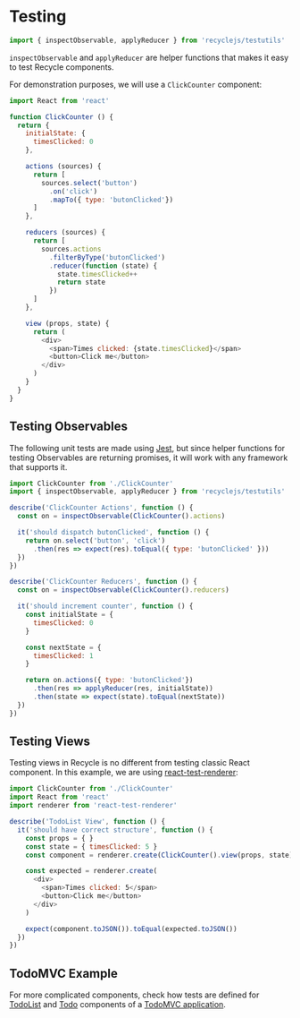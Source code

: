# Testing

```javascript
import { inspectObservable, applyReducer } from 'recyclejs/testutils'
```

`inspectObservable` and `applyReducer` are helper functions that makes it easy to test Recycle components.

For demonstration purposes, we will use a `ClickCounter` component:

```javascript
import React from 'react'

function ClickCounter () {
  return {
    initialState: {
      timesClicked: 0
    },

    actions (sources) {
      return [
        sources.select('button')
          .on('click')
          .mapTo({ type: 'butonClicked'})
      ]
    },

    reducers (sources) {
      return [
        sources.actions
          .filterByType('butonClicked')
          .reducer(function (state) {
            state.timesClicked++
            return state
          })
      ]
    },

    view (props, state) {
      return (
        <div>
          <span>Times clicked: {state.timesClicked}</span>
          <button>Click me</button>
        </div>
      )
    }
  }
}
```
## Testing Observables
The following unit tests are made using [Jest](https://facebook.github.io/jest/), 
but since helper functions for testing Observables are returning promises, 
it will work with any framework that supports it.

```javascript
import ClickCounter from './ClickCounter'
import { inspectObservable, applyReducer } from 'recyclejs/testutils'

describe('ClickCounter Actions', function () {
  const on = inspectObservable(ClickCounter().actions)

  it('should dispatch butonClicked', function () {
    return on.select('button', 'click')
      .then(res => expect(res).toEqual({ type: 'butonClicked' }))
  })
})

describe('ClickCounter Reducers', function () {
  const on = inspectObservable(ClickCounter().reducers)

  it('should increment counter', function () {
    const initialState = {
      timesClicked: 0
    }

    const nextState = {
      timesClicked: 1
    }

    return on.actions({ type: 'butonClicked'})
      .then(res => applyReducer(res, initialState))
      .then(state => expect(state).toEqual(nextState))
  })
})
```

## Testing Views
Testing views in Recycle is no different from testing classic React component.
In this example, we are using [react-test-renderer](https://www.npmjs.com/package/react-test-renderer):

```javascript
import ClickCounter from './ClickCounter'
import React from 'react'
import renderer from 'react-test-renderer'

describe('TodoList View', function () {
  it('should have correct structure', function () {
    const props = { }
    const state = { timesClicked: 5 }
    const component = renderer.create(ClickCounter().view(props, state))

    const expected = renderer.create(
      <div>
        <span>Times clicked: 5</span>
        <button>Click me</button>
      </div>
    )

    expect(component.toJSON()).toEqual(expected.toJSON())
  })
})
```

## TodoMVC Example
For more complicated components, check how tests are defined for [TodoList](https://github.com/recyclejs/recycle/tree/master/examples/TodoMVC/components/TodoList)
and [Todo](https://github.com/recyclejs/recycle/tree/master/examples/TodoMVC/components/Todo) components of a [TodoMVC application](https://github.com/recyclejs/recycle/tree/master/examples/TodoMVC).